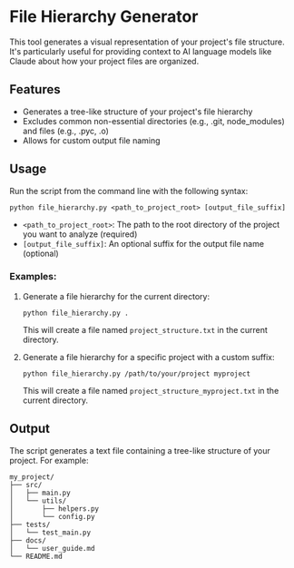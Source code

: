 # File Hierarchy Generator

This tool generates a visual representation of your project's file structure. It's particularly useful for providing context to AI language models like Claude about how your project files are organized.

## Features

- Generates a tree-like structure of your project's file hierarchy
- Excludes common non-essential directories (e.g., .git, node_modules) and files (e.g., .pyc, .o)
- Allows for custom output file naming

## Usage

Run the script from the command line with the following syntax:

```
python file_hierarchy.py <path_to_project_root> [output_file_suffix]
```

- `<path_to_project_root>`: The path to the root directory of the project you want to analyze (required)
- `[output_file_suffix]`: An optional suffix for the output file name (optional)

### Examples:

1. Generate a file hierarchy for the current directory:
   ```
   python file_hierarchy.py .
   ```
   This will create a file named `project_structure.txt` in the current directory.

2. Generate a file hierarchy for a specific project with a custom suffix:
   ```
   python file_hierarchy.py /path/to/your/project myproject
   ```
   This will create a file named `project_structure_myproject.txt` in the current directory.

## Output

The script generates a text file containing a tree-like structure of your project. For example:

```
my_project/
├── src/
│   ├── main.py
│   └── utils/
│       ├── helpers.py
│       └── config.py
├── tests/
│   └── test_main.py
├── docs/
│   └── user_guide.md
└── README.md
```

